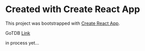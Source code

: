 # Created with Create React App

This project was bootstrapped with [Create React App](https://github.com/facebook/create-react-app).

GoTDB [Link]( http://gotdb.aleviel.ru/)

in process yet...

